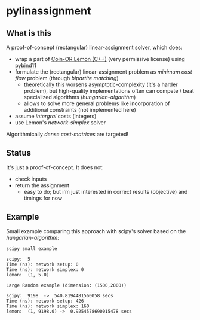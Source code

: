 # pylinassignment

## What is this
A proof-of-concept (rectangular) linear-assignment solver, which does:

- wrap a part of [Coin-OR Lemon (C++)](http://lemon.cs.elte.hu/trac/lemon) (very permissive license) using [pybind11](https://github.com/pybind/pybind11)
- formulate the (rectangular) linear-assignment problem as *minimum cost flow* problem (through *bipartite matching*)
  - theoretically this worsens asymptotic-complexity (it's a harder problem), but high-quality implementations often can compete / beat specialized algorithms (*hungarian-algorithm*)
  - allows to solve more general problems like incorporation of additional constraints (not implemented here)
- assume *intergral* costs (integers)
- use Lemon's *network-simplex* solver

Algorithmically *dense cost-matrices* are targeted!

## Status
It's just a proof-of-concept. It does not:

- check inputs
- return the assignment
  - easy to do; but i'm just interested in correct results (objective) and timings for now

## Example
Small example comparing this approach with scipy's solver based on the *hungarian-algorithm*:

    scipy small example

    scipy:  5
    Time (ns): network setup: 0
    Time (ns): network simplex: 0
    lemon:  (1, 5.0)

    Large Random example (dimension: (1500,2000))

    scipy:  9198  ->  540.8194481560058 secs
    Time (ns): network setup: 426
    Time (ns): network simplex: 160
    lemon:  (1, 9198.0) ->  0.9254578690015478 secs
